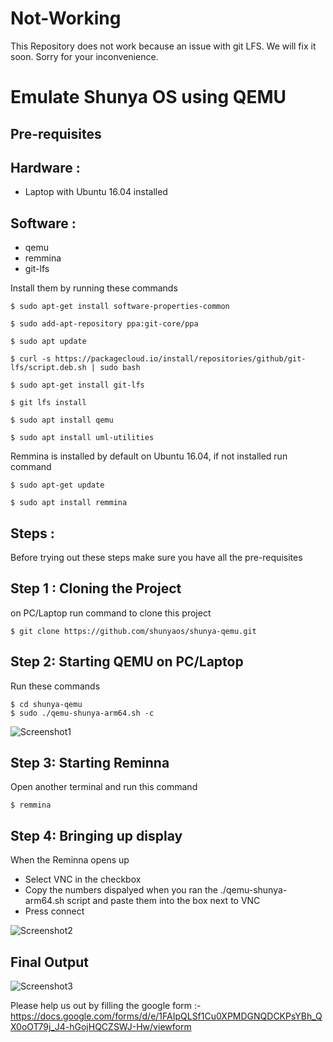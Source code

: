 # Not-Working 
This Repository does not work because an issue with git LFS. We will fix it soon. Sorry for your inconvenience.

Emulate Shunya OS using QEMU
===============================

Pre-requisites
---------------

Hardware : 
------------------
 * Laptop with Ubuntu 16.04 installed 


Software :
----------------------------
  
  * qemu
  * remmina
  * git-lfs
  
Install them by running these commands

```
$ sudo apt-get install software-properties-common

$ sudo add-apt-repository ppa:git-core/ppa

$ sudo apt update

$ curl -s https://packagecloud.io/install/repositories/github/git-lfs/script.deb.sh | sudo bash

$ sudo apt-get install git-lfs

$ git lfs install

$ sudo apt install qemu 

$ sudo apt install uml-utilities

```
Remmina is installed by default on Ubuntu 16.04, if not installed run command
```
$ sudo apt-get update

$ sudo apt install remmina
```

Steps :
---------
Before trying out these steps make sure you have all the pre-requisites 

Step 1 : Cloning the Project
----------------------------
on PC/Laptop run command to clone this project
```
$ git clone https://github.com/shunyaos/shunya-qemu.git
```

Step 2: Starting QEMU on PC/Laptop
----------------------------------
Run these commands
```
$ cd shunya-qemu
$ sudo ./qemu-shunya-arm64.sh -c

```

![Screenshot1](extra/001.png?raw=true "QEMU Terminal")


Step 3: Starting Reminna
-------------------------------------
Open another terminal and run this command

```
$ remmina
```
Step 4: Bringing up display
-------------------------------------
When the Reminna opens up

 * Select VNC in the checkbox
 * Copy the numbers dispalyed when you ran the ./qemu-shunya-arm64.sh script and paste them into the box next to VNC
 * Press connect

![Screenshot2](extra/002.png?raw=true "Remmina")


Final Output
-----------------

![Screenshot3](extra/003.png?raw=true "Final Output")



Please help us out by filling the google form :- https://docs.google.com/forms/d/e/1FAIpQLSf1Cu0XPMDGNQDCKPsYBh_QX0oOT79j_J4-hGojHQCZSWJ-Hw/viewform


